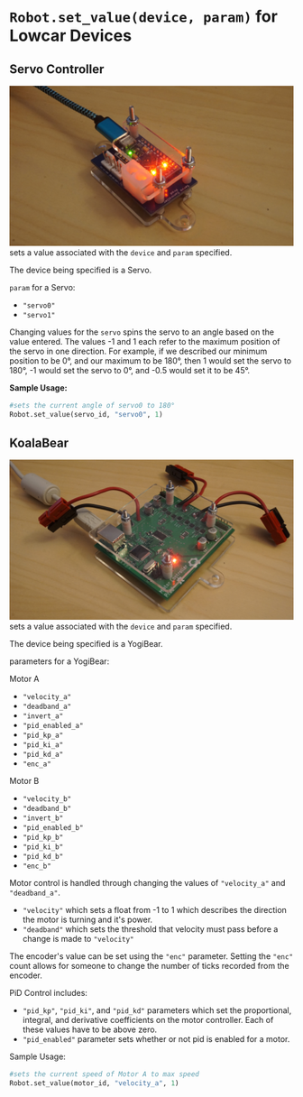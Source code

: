 # `Robot.set_value(device, param)` for Lowcar Devices


## Servo Controller
![Servo Controller](https://raw.githubusercontent.com/pioneers/runtime-docs/master/device-pics/ServoControl.JPG)
sets a value associated with the `device` and `param` specified.

The device being specified is a Servo.

`param` for a Servo:
* ``"servo0"``
* ``"servo1"``

Changing values for the `servo` spins the servo to an angle based on the value entered. The values -1 and 1 each refer to the maximum position of the servo in one direction. For example, if we described our minimum position to be 0°, and our maximum to be 180°, then 1 would set the servo to 180°, -1 would set the servo to 0°, and -0.5 would set it to be 45°.


**Sample Usage:**
```py
#sets the current angle of servo0 to 180° 
Robot.set_value(servo_id, "servo0", 1)
```
## KoalaBear
![KoalaBear](https://raw.githubusercontent.com/pioneers/runtime-docs/master/device-pics/KoalaBear.JPG)
sets a value associated with the `device` and `param` specified.

The device being specified is a YogiBear.

parameters for a YogiBear:

Motor A
* `"velocity_a"`
* `"deadband_a"`
* `"invert_a"`
* `"pid_enabled_a"`
* `"pid_kp_a"`
* `"pid_ki_a"`
* `"pid_kd_a"`
* `"enc_a"`

Motor B
* `"velocity_b"`
* `"deadband_b"`
* `"invert_b"`
* `"pid_enabled_b"`
* `"pid_kp_b"`
* `"pid_ki_b"`
* `"pid_kd_b"`
* `"enc_b"`


Motor control is handled through  changing the values of `"velocity_a"` and `"deadband_a"`.
* `"velocity"` which sets a float from -1 to 1 which describes the direction the motor is turning and it's power.
* `"deadband"` which sets the threshold that velocity must pass before a change is made to `"velocity"`

The encoder's value can be set using the `"enc"` parameter. Setting the `"enc"` count allows for someone to change the number of ticks recorded from the encoder. 

PiD Control includes:
* `"pid_kp"`, `"pid_ki"`, and `"pid_kd"` parameters which set the proportional, integral, and derivative coefficients on the motor controller. Each of these values have to be above zero.
* `"pid_enabled"` parameter sets whether or not pid is enabled for a motor.


Sample Usage:
```py
#sets the current speed of Motor A to max speed
Robot.set_value(motor_id, "velocity_a", 1)
```